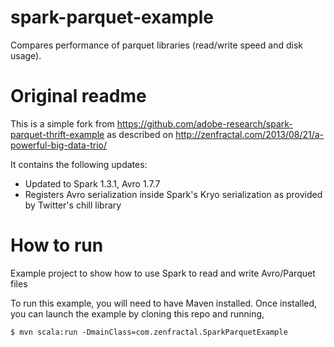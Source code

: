 spark-parquet-example
=====================

Compares performance of parquet libraries (read/write speed and disk usage).


Original readme
===============

This is a simple fork from https://github.com/adobe-research/spark-parquet-thrift-example as described
on http://zenfractal.com/2013/08/21/a-powerful-big-data-trio/

It contains the following updates:

* Updated to Spark 1.3.1, Avro 1.7.7
* Registers Avro serialization inside Spark's Kryo serialization as provided by Twitter's chill library

How to run
==========

Example project to show how to use Spark to read and write Avro/Parquet files

To run this example, you will need to have Maven installed. Once installed,
you can launch the example by cloning this repo and running,

    $ mvn scala:run -DmainClass=com.zenfractal.SparkParquetExample
